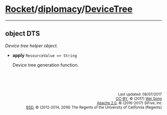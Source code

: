 [Rocket](../Readme.md)/[diplomacy](../diplomacy.md)/[DeviceTree](https://github.com/freechipsproject/rocket-chip/blob/master/src/main/scala/diplomacy/DeviceTree.scala)
=====================

**********************

object DTS
----------------
*Device tree helper object.*

+ **apply** `ResourceValue => String`

    Device tree generation function.



<br><br><br><p align="right">
<sub>
Last updated: 08/07/2017<br>
[CC-BY](https://creativecommons.org/licenses/by/3.0/), &copy; (2017) [Wei Song](mailto:wsong83@gmail.com)<br>
[Apache 2.0](https://github.com/freechipsproject/rocket-chip/blob/master/LICENSE.SiFive), &copy; (2016-2017) SiFive, Inc<br>
[BSD](https://github.com/freechipsproject/rocket-chip/blob/master/LICENSE.Berkeley), &copy; (2012-2014, 2016) The Regents of the University of California (Regents)
</sub>
</p>

